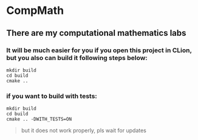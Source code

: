 # CompMath
## There are my computational mathematics labs

### It will be much easier for you if you open this project in CLion, but you also can build it following steps below:

```
mkdir build
cd build
cmake ..
```
### if you want to build with tests:
```
mkdir build
cd build
cmake .. -DWITH_TESTS=ON
```

> but it does not work properly, pls wait for updates
